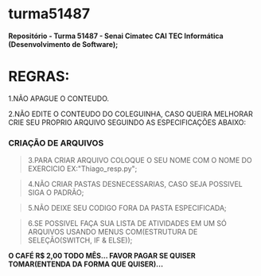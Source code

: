 # turma51487
**Repositório - Turma 51487 - Senai Cimatec CAI TEC Informática (Desenvolvimento de Software);**

# REGRAS:
1.NÃO APAGUE O CONTEUDO.

2.NÃO EDITE O CONTEUDO DO COLEGUINHA, CASO QUEIRA MELHORAR CRIE SEU PROPRIO ARQUIVO SEGUINDO AS ESPECIFICAÇÕES ABAIXO:

### CRIAÇÃO DE ARQUIVOS
> 3.PARA CRIAR ARQUIVO COLOQUE O SEU NOME COM O NOME DO EXERCICIO EX:"Thiago_resp.py";

> 4.NÃO CRIAR PASTAS DESNECESSARIAS, CASO SEJA POSSIVEL SIGA O PADRÃO;

> 5.NÃO DEIXE SEU CODIGO FORA DA PASTA ESPECIFICADA;

> 6.SE POSSIVEL FAÇA SUA LISTA DE ATIVIDADES EM UM SÓ ARQUIVOS USANDO MENUS COM(ESTRUTURA DE SELEÇÃO(SWITCH, IF & ELSE));



**O CAFÉ R$ 2,00 TODO MÊS... FAVOR PAGAR SE QUISER TOMAR(ENTENDA DA FORMA QUE QUISER)...**

